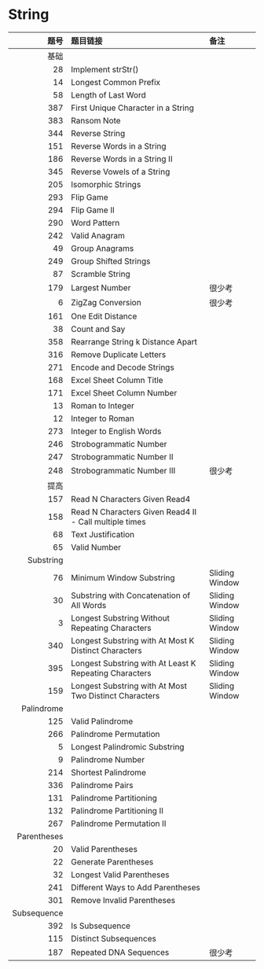 # String

| 题号 | 题目链接 | 备注 |
| -: | :- | :- |
| 基础 | | |
| 28 | Implement strStr() | |
| 14 | Longest Common Prefix | |
| 58 | Length of Last Word | |
| 387 | First Unique Character in a String | |
| 383 | Ransom Note | |
| 344 | Reverse String | |
| 151 | Reverse Words in a String | |
| 186 | Reverse Words in a String II | |
| 345 | Reverse Vowels of a String | |
| 205 | Isomorphic Strings | |
| 293 | Flip Game | |
| 294 | Flip Game II | |
| 290 | Word Pattern | |
| 242 | Valid Anagram | |
| 49 | Group Anagrams | |
| 249 | Group Shifted Strings | |
| 87 | Scramble String | |
| 179 | Largest Number | 很少考 |
| 6 | ZigZag Conversion | 很少考 |
| 161 | One Edit Distance | |
| 38 | Count and Say | |
| 358 | Rearrange String k Distance Apart | |
| 316 | Remove Duplicate Letters | |
| 271 | Encode and Decode Strings | |
| 168 | Excel Sheet Column Title | |
| 171 | Excel Sheet Column Number | |
| 13 | Roman to Integer | |
| 12 | Integer to Roman | |
| 273 | Integer to English Words | |
| 246 | Strobogrammatic Number | |
| 247 | Strobogrammatic Number II | |
| 248 | Strobogrammatic Number III | 很少考 |
| 提高 | | |
| 157 | Read N Characters Given Read4 | |
| 158 | Read N Characters Given Read4 II - Call multiple times | |
| 68 | Text Justification | |
| 65 | Valid Number | |
| Substring | | |
| 76 | Minimum Window Substring | Sliding Window | |
| 30 | Substring with Concatenation of All Words | Sliding Window | |
| 3 | Longest Substring Without Repeating Characters | Sliding Window | |
| 340 | Longest Substring with At Most K Distinct Characters | Sliding Window | |
| 395 | Longest Substring with At Least K Repeating Characters | Sliding Window | |
| 159 | Longest Substring with At Most Two Distinct Characters | Sliding Window | |
| Palindrome | | |
| 125 | Valid Palindrome | |
| 266 | Palindrome Permutation | |
| 5 | Longest Palindromic Substring | |
| 9 | Palindrome Number | |
| 214 | Shortest Palindrome | |
| 336 | Palindrome Pairs | |
| 131 | Palindrome Partitioning | |
| 132 | Palindrome Partitioning II | |
| 267 | Palindrome Permutation II | |
| Parentheses | | |
| 20 | Valid Parentheses | |
| 22 | Generate Parentheses | |
| 32 | Longest Valid Parentheses | |
| 241 | Different Ways to Add Parentheses | |
| 301 | Remove Invalid Parentheses | |
| Subsequence | | |
| 392 | Is Subsequence | |
| 115 | Distinct Subsequences | |
| 187 | Repeated DNA Sequences | 很少考 |

